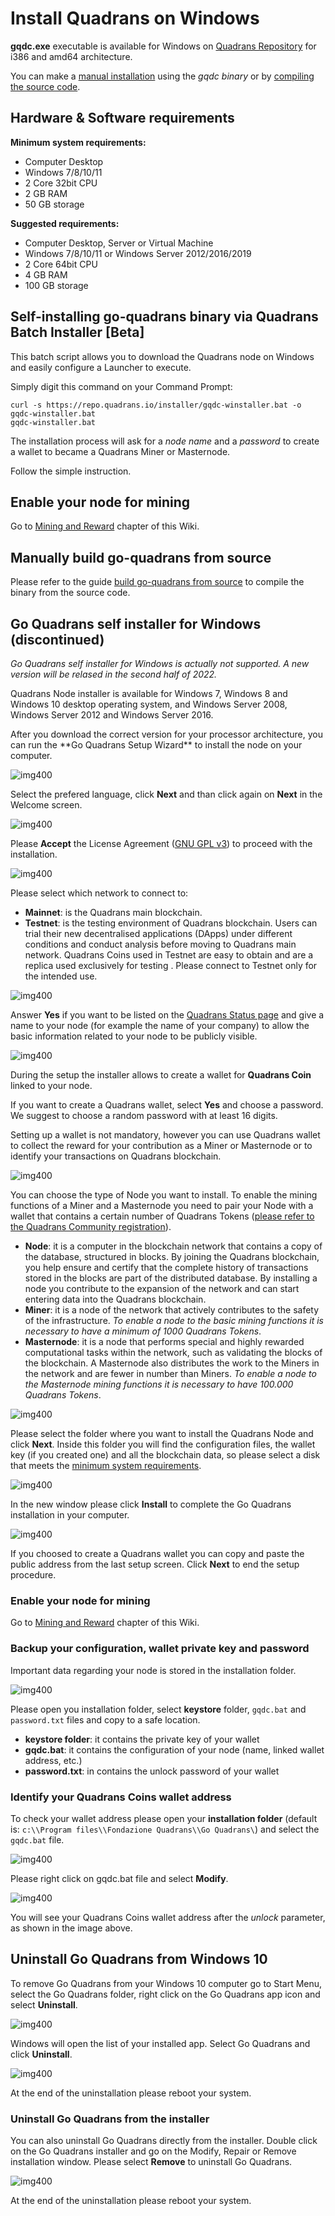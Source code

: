 Install Quadrans on Windows
========================

**gqdc.exe** executable is available for Windows on [Quadrans Repository](https://repo.quadrans.io/windows/) for i386 and amd64 architecture.

You can make a [manual installation](#useful-options-for-manual-installations) using the *gqdc binary* or by [compiling the source code](#manually-build-go-quadrans-from-source).

## Hardware & Software requirements

**Minimum system requirements:**

* Computer Desktop
* Windows 7/8/10/11
* 2 Core 32bit CPU
* 2 GB RAM
* 50 GB storage

**Suggested requirements:**

* Computer Desktop, Server or Virtual Machine
* Windows 7/8/10/11 or Windows Server 2012/2016/2019
* 2 Core 64bit CPU
* 4 GB RAM
* 100 GB storage

## Self-installing go-quadrans binary via Quadrans Batch Installer [Beta]

This batch script allows you to download the Quadrans node on Windows and easily configure a Launcher to execute.

Simply digit this command on your Command Prompt:

``` batch
curl -s https://repo.quadrans.io/installer/gqdc-winstaller.bat -o gqdc-winstaller.bat
gqdc-winstaller.bat
``` 

The installation process will ask for a *node name* and a *password* to create a wallet to became a Quadrans Miner or Masternode.

Follow the simple instruction.

## Enable your node for mining

Go to [Mining and Reward](../../cryptocurrencies/mining_and_reward) chapter of this Wiki.

## Manually build go-quadrans from source

Please refer to the guide [build go-quadrans from source](../build/source-code) to compile the binary from the source code.

## Go Quadrans self installer for Windows (**discontinued**)

*Go Quadrans self installer for Windows is actually not supported. A new version will be relased in the second half of 2022.*

Quadrans Node installer is available for Windows 7, Windows 8 and Windows 10 desktop operating system, and Windows Server 2008, Windows Server 2012 and Windows Server 2016.

After you download the correct version for your processor architecture, you can run the \*\*Go Quadrans Setup Wizard\*\* to install the node on your computer.

![img400](../../_static/images/nodes/go-quadrans-windows-installer-1.png)

Select the prefered language, click **Next** and than click again on **Next** in the Welcome screen.


![img400](../../_static/images/nodes/go-quadrans-windows-installer-2.png)

Please **Accept** the License Agreement ([GNU GPL v3](https://www.gnu.org/licenses/quick-guide-gplv3.html)) to proceed with the installation.

![img400](../../_static/images/nodes/go-quadrans-windows-installer-3.png)

Please select which network to connect to:

* **Mainnet**: is the Quadrans main blockchain.
* **Testnet**: is the testing environment of Quadrans blockchain. Users can trial their new decentralised applications (DApps) under different conditions and conduct analysis before moving to Quadrans main network. Quadrans Coins used in Testnet are easy to obtain and are a replica used exclusively for testing . Please connect to Testnet only for the intended use.

![img400](../../_static/images/nodes/go-quadrans-windows-installer-4.png)

Answer **Yes** if you want to be listed on the [Quadrans Status page](https://status.quadrans.io) and give a name to your node (for example the name of your company) to allow the basic information related to your node to be publicly visible.

![img400](../../_static/images/nodes/go-quadrans-windows-installer-5.png)

During the setup the installer allows to create a wallet for **Quadrans Coin** linked to your node.

If you want to create a Quadrans wallet, select **Yes** and choose a password. We suggest to choose a random password with at least 16 digits.

Setting up a wallet is not mandatory, however you can use Quadrans wallet to collect the reward for your contribution as a Miner or Masternode or to identify your transactions on Quadrans blockchain.

![img400](../../_static/images/nodes/go-quadrans-windows-installer-6.png)

You can choose the type of Node you want to install. To enable the mining functions of a Miner and a Masternode you need to pair your Node with a wallet that contains a certain number of Quadrans Tokens ([please refer to the Quadrans Community registration](https://quadrans.io/mining.php)).

* **Node**: it is a computer in the blockchain network that contains a copy of the database, structured in blocks. By joining the Quadrans blockchain, you help ensure and certify that the complete history of transactions stored in the blocks are part of the distributed database. By installing a node you contribute to the expansion of the network and can start entering data into the Quadrans blockchain.
* **Miner**: it is a node of the network that actively contributes to the safety of the infrastructure. *To enable a node to the basic mining functions it is necessary to have a minimum of 1000 Quadrans Tokens*.
* **Masternode**: it is a node that performs special and highly rewarded computational tasks within the network, such as validating the blocks of the blockchain. A Masternode also distributes the work to the Miners in the network and are fewer in number than Miners. *To enable a node to the Masternode mining functions it is necessary to have 100.000 Quadrans Tokens*.

![img400](../../_static/images/nodes/go-quadrans-windows-installer-7.png)

Please select the folder where you want to install the Quadrans Node and click **Next**. Inside this folder you will find the configuration files, the wallet key (if you created one) and all the blockchain data, so please select a disk that meets the [minimum system requirements](#hardware_software_requirements).

![img400](../../_static/images/nodes/go-quadrans-windows-installer-8.png)

In the new window please click **Install** to complete the Go Quadrans installation in your computer.

![img400](../../_static/images/nodes/go-quadrans-windows-installer-9.png)

If you choosed to create a Quadrans wallet you can copy and paste the public address from the last setup screen. Click **Next** to end the setup procedure.

### Enable your node for mining

Go to [Mining and Reward](../../cryptocurrencies/mining_and_reward) chapter of this Wiki.

### Backup your configuration, wallet private key and password

Important data regarding your node is stored in the installation folder.

![img400](../../_static/images/nodes/quadrans-wallet-1.png)

Please open you installation folder, select **keystore** folder, `gqdc.bat` and `password.txt` files and copy to a safe location.

* **keystore folder**: it contains the private key of your wallet
* **gqdc.bat**: it contains the configuration of your node (name, linked wallet address, etc.)
* **password.txt**: in contains the unlock password of your wallet

### Identify your Quadrans Coins wallet address

To check your wallet address please open your **installation folder** (default is: `c:\\Program files\\Fondazione Quadrans\\Go Quadrans\`) and select the `gqdc.bat` file.

![img400](../../_static/images/nodes/quadrans-wallet-2.png)

Please right click on gqdc.bat file and select **Modify**.

![img400](../../_static/images/nodes/quadrans-wallet-3.png)

You will see your Quadrans Coins wallet address after the *unlock* parameter, as shown in the image above.

## Uninstall Go Quadrans from Windows 10

To remove Go Quadrans from your Windows 10 computer go to Start Menu, select the Go Quadrans folder, right click on the Go Quadrans app icon and select **Uninstall**.

![img400](../../_static/images/nodes/go-quadrans-windows-installer-uninstall-u1.png)

Windows will open the list of your installed app. Select Go Quadrans and click **Uninstall**.

![img400](../../_static/images/nodes/go-quadrans-windows-installer-uninstall-u2.png)

At the end of the uninstallation please reboot your system.

### Uninstall Go Quadrans from the installer

You can also uninstall Go Quadrans directly from the installer. Double click on the Go Quadrans installer and go on the Modify, Repair or Remove installation window. Please select **Remove** to uninstall Go Quadrans.

![img400](../../_static/images/nodes/go-quadrans-windows-installer-uninstall-u3.png)

At the end of the uninstallation please reboot your system.